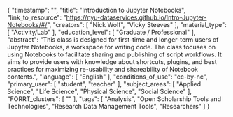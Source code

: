 {
    "timestamp": "",
    "title": "Introduction to Jupyter Notebooks",
    "link_to_resource": "https://nyu-dataservices.github.io/Intro-Jupyter-Notebooks/#/",
    "creators": [
        "Nick Wolf",
        "Vicky Steeves"
    ],
    "material_type": [
        "Activity/Lab"
    ],
    "education_level": [
        "Graduate / Professional"
    ],
    "abstract": "This class is designed for first-time and longer-term users of Jupyter Notebooks, a workspace for writing code. The class focuses on using Notebooks to facilitate sharing and publishing of script workflows. It aims to provide users with knowledge about shortcuts, plugins, and best practices for maximizing re-usability and shareability of Notebook contents.",
    "language": [
        "English"
    ],
    "conditions_of_use": "cc-by-nc",
    "primary_user": [
        "student",
        "teacher"
    ],
    "subject_areas": [
        "Applied Science",
        "Life Science",
        "Physical Science",
        "Social Science"
    ],
    "FORRT_clusters": [
        ""
    ],
    "tags": [
        "Analysis",
        "Open Scholarship Tools and Technologies",
        "Research Data Management Tools",
        "Researchers"
    ]
}